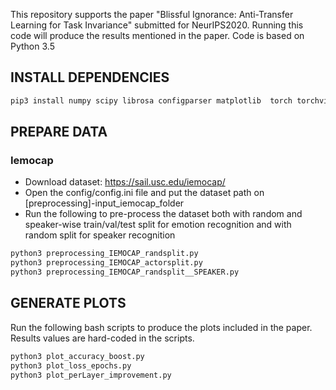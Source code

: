 This repository supports the paper "Blissful Ignorance: Anti-Transfer Learning for Task Invariance" submitted for NeurIPS2020.
Running this code will produce the results mentioned in the paper. Code is based on Python 3.5


## INSTALL DEPENDENCIES
```bash
pip3 install numpy scipy librosa configparser matplotlib  torch torchvision essentia pandas soundfile sklearn xlswriter
```

## PREPARE DATA

### Iemocap
* Download dataset: https://sail.usc.edu/iemocap/
* Open the config/config.ini file and put the dataset path on [preprocessing]-input_iemocap_folder
* Run the following to pre-process the dataset both with random and speaker-wise train/val/test split for emotion recognition and with random split for speaker recognition
```bash
python3 preprocessing_IEMOCAP_randsplit.py
python3 preprocessing_IEMOCAP_actorsplit.py
python3 preprocessing_IEMOCAP_randsplit__SPEAKER.py

```

## GENERATE PLOTS
Run the following bash scripts to produce the plots included in the paper.
Results values are hard-coded in the scripts.
```bash
python3 plot_accuracy_boost.py
python3 plot_loss_epochs.py
python3 plot_perLayer_improvement.py
```
